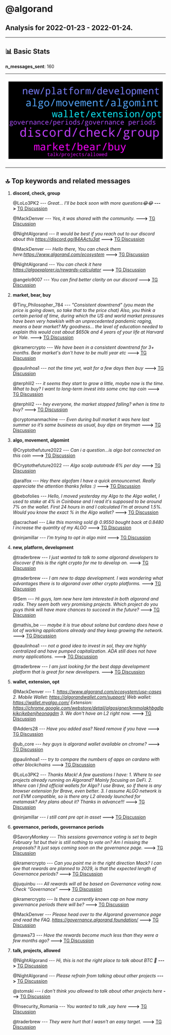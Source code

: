 # **@algorand**
 ## Analysis for **2022-01-23** - **2022-01-24**.

---

## 📊 **Basic Stats**

**n_messages_sent**: 160

---
![wordcloud](algorand_1Days_wordcloud.png)

---


## 🔝 **Top keywords and related messages**

1. **discord, check, group**

    @LoLo3PK2 --- *Great... I'll be back soon with more questions😂😂* **--->** [TG Discussion](https://t.me/algorand/334737)

    @MackDenver --- *Yes, it was shared with the community.* **--->** [TG Discussion](https://t.me/algorand/334893)

    @NightAlgorand --- *It would be best if you reach out to our discord about this  https://discord.gg/84AActu3at* **--->** [TG Discussion](https://t.me/algorand/334851)

    @MackDenver --- *Hello there, You can check them here:https://www.algorand.com/ecosystem* **--->** [TG Discussion](https://t.me/algorand/334707)

    @NightAlgorand --- *You can check it here https://algoexplorer.io/rewards-calculator* **--->** [TG Discussion](https://t.me/algorand/334601)

    @angelo9007 --- *You can find better clarity on our discord* **--->** [TG Discussion](https://t.me/algorand/334669)

2. **market, bear, buy**

    @Tiny_Philosopher_784 --- *"Consistent downtrend" (you mean the price is going down, so take that to the price chat)  Also, you think a certain period of time, during which the US and world market pressures have been very hawkish with an unprecedented pandemic raging, means a bear market?   My goodness... the level of education needed to explain this would cost about $650k and 4 years of your life at Harvard or Yale.* **--->** [TG Discussion](https://t.me/algorand/334758)

    @kramercrypto --- *We have been in a consistent downtrend for 3+ months. Bear market's don't have to be multi year etc* **--->** [TG Discussion](https://t.me/algorand/334703)

    @paulinhoa1 --- *not the time yet, wait for a few days then buy* **--->** [TG Discussion](https://t.me/algorand/334736)

    @terphlil2 --- *it seems they start to grow a little, maybe now is the time. What to buy? I want to long-term invest into some cmc top coin* **--->** [TG Discussion](https://t.me/algorand/334739)

    @terphlil2 --- *hey everyone, the market stopped falling? when is time to buy?* **--->** [TG Discussion](https://t.me/algorand/334735)

    @cryptomanmachine --- *Even during bull market it was here last summer so it’s same business as usual, buy dips on tinyman* **--->** [TG Discussion](https://t.me/algorand/334609)

3. **algo, movement, algomint**

    @Cryptothefuture2022 --- *Can i a question...is algo bot connected  on this coin* **--->** [TG Discussion](https://t.me/algorand/334692)

    @Cryptothefuture2022 --- *Algo scalp autotrade 6% per day* **--->** [TG Discussion](https://t.me/algorand/334695)

    @aralfox --- *Hey there algofam I have a quick announcemet. Really appreciate the attention thanks fellas :)* **--->** [TG Discussion](https://t.me/algorand/334987)

    @bebofolies --- *Hello, I moved yesterday my Algo to the Algo wallet, I used to stake at 4% in Coinbase and I read it's supposed to be around 7% on the wallet. First 24 hours in and I calculated I'm at around 1.5%. Would you know the exact % in the Algo wallet?* **--->** [TG Discussion](https://t.me/algorand/334600)

    @acrachael --- *Like this morning sold @ 0.9550 bought back at 0.8480 I increase the quantity of my ALGO* **--->** [TG Discussion](https://t.me/algorand/334971)

    @ninjamillar --- *I’m trying to opt in algo mint* **--->** [TG Discussion](https://t.me/algorand/335049)

4. **new, platform, development**

    @traderbrew --- *I just wanted to talk to some algorand developers to discover if this is the right crypto for me to develop on.* **--->** [TG Discussion](https://t.me/algorand/334661)

    @traderbrew --- *I am new to dapp development. I was wondering what advantages there is to algorand over other crypto platforms.* **--->** [TG Discussion](https://t.me/algorand/334671)

    @Sem --- *Hi guys, Iam new here Iam interested in both algorand and radix. They seem both very promising projects. Which project do you guys think will have more chances to succeed in the future?* **--->** [TG Discussion](https://t.me/algorand/334730)

    @mathis_be --- *maybe it is true about solana but cardano does have a lot of working applications already and they keep growing the network.* **--->** [TG Discussion](https://t.me/algorand/334742)

    @paulinhoa1 --- *not a good idea to invest in sol, they are highly centralized and have pumped capitalization. ADA still does not have many applications.* **--->** [TG Discussion](https://t.me/algorand/334741)

    @traderbrew --- *I am just looking for the best dapp development platform that is great for new developers.* **--->** [TG Discussion](https://t.me/algorand/334679)

5. **wallet, extension, opt**

    @MackDenver --- *1. https://www.algorand.com/ecosystem/use-cases  2. Mobile Wallet: https://algorandwallet.com/support/  Web wallet: https://wallet.myalgo.com/  Extension: https://chrome.google.com/webstore/detail/algosigner/kmmolakhbgdlpkjkcjkebenjheonagdm   3. We don't have an L2 right now.* **--->** [TG Discussion](https://t.me/algorand/334726)

    @Adders28 --- *Have you added asa? Need remove if you have* **--->** [TG Discussion](https://t.me/algorand/334784)

    @ub_core --- *hey guys is algorand wallet available on chrome?* **--->** [TG Discussion](https://t.me/algorand/335023)

    @paulinhoa1 --- *try to compare the numbers of apps on cardano with other blockchains* **--->** [TG Discussion](https://t.me/algorand/334743)

    @LoLo3PK2 --- *Thanks Mack! A few questions I have: 1. Where to see projects already running on Algorand? Mainly focusing on DeFi. 2. Where can I find official wallets for Algo? I use Brave, so if there is any browser extension for Brave, even better. 3. I assume ALGO network is not EVM compatible, so is there any L2 already launched for metamask? Any plans about it?  Thanks in advance!!!* **--->** [TG Discussion](https://t.me/algorand/334724)

    @ninjamillar --- *i still cant pre opt in asset* **--->** [TG Discussion](https://t.me/algorand/335043)

6. **governance, periods, governance periods**

    @SavoryMonkey --- *This sessions governance voting is set to begin February 1st but their is still nothing to vote on?  Am I missing the proposals?  It just says coming soon on the governance page.* **--->** [TG Discussion](https://t.me/algorand/334972)

    @kramercrypto --- *Can you point me in the right direction Mack? I can see that rewards are planned to 2029, is that the expected length of Governance periods?* **--->** [TG Discussion](https://t.me/algorand/334894)

    @juquinbu --- *All rewards will all be based on Governance voting now. Check “Governance”* **--->** [TG Discussion](https://t.me/algorand/334719)

    @kramercrypto --- *Is there a currently known cap on how many governance periods there will be?* **--->** [TG Discussion](https://t.me/algorand/334891)

    @MackDenver --- *Please head over to the Algorand governance page and read the FAQ. https://governance.algorand.foundation/* **--->** [TG Discussion](https://t.me/algorand/334895)

    @mawa73 --- *Have the rewards become much less than they were a few months ago?* **--->** [TG Discussion](https://t.me/algorand/334689)

7. **talk, projects, allowed**

    @NightAlgorand --- *Hi, this is not the right place to talk about BTC 🙂* **--->** [TG Discussion](https://t.me/algorand/334846)

    @NightAlgorand --- *Please refrain from talking about other projects* **--->** [TG Discussion](https://t.me/algorand/334760)

    @stomski --- *i don't think you allowed to talk about other projects here* **--->** [TG Discussion](https://t.me/algorand/334757)

    @Insecurity_Romania --- *You wanted to talk ,say here* **--->** [TG Discussion](https://t.me/algorand/334667)

    @traderbrew --- *They were hurt that I wasn't an easy target.* **--->** [TG Discussion](https://t.me/algorand/334657)


